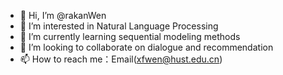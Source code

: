 - 👋 Hi, I’m @rakanWen
- 👀 I’m interested in Natural Language Processing
- 🌱 I’m currently learning sequential modeling methods
- 💞️ I’m looking to collaborate on dialogue and recommendation
- 📫 How to reach me：Email(xfwen@hust.edu.cn)
